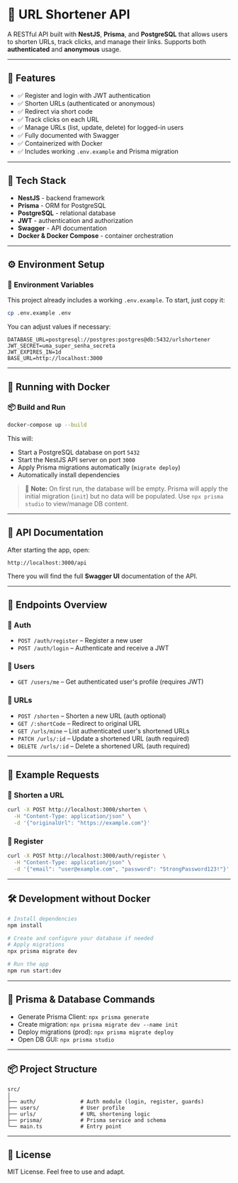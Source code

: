 # 🔗 URL Shortener API

A RESTful API built with **NestJS**, **Prisma**, and **PostgreSQL** that allows users to shorten URLs, track clicks, and manage their links. Supports both **authenticated** and **anonymous** usage.

---

## 🚀 Features

- ✅ Register and login with JWT authentication
- ✅ Shorten URLs (authenticated or anonymous)
- ✅ Redirect via short code
- ✅ Track clicks on each URL
- ✅ Manage URLs (list, update, delete) for logged-in users
- ✅ Fully documented with Swagger
- ✅ Containerized with Docker
- ✅ Includes working `.env.example` and Prisma migration

---

## 🧰 Tech Stack

- **NestJS** - backend framework
- **Prisma** - ORM for PostgreSQL
- **PostgreSQL** - relational database
- **JWT** - authentication and authorization
- **Swagger** - API documentation
- **Docker & Docker Compose** - container orchestration

---

## ⚙️ Environment Setup

### 🔐 Environment Variables

This project already includes a working `.env.example`. To start, just copy it:

```bash
cp .env.example .env
```

You can adjust values if necessary:

```env
DATABASE_URL=postgresql://postgres:postgres@db:5432/urlshortener
JWT_SECRET=uma_super_senha_secreta
JWT_EXPIRES_IN=1d
BASE_URL=http://localhost:3000
```

---

## 🐳 Running with Docker

### 📦 Build and Run

```bash
docker-compose up --build
```

This will:

- Start a PostgreSQL database on port `5432`
- Start the NestJS API server on port `3000`
- Apply Prisma migrations automatically (`migrate deploy`)
- Automatically install dependencies

> 🧠 **Note:** On first run, the database will be empty. Prisma will apply the initial migration (`init`) but no data will be populated. Use `npx prisma studio` to view/manage DB content.

---

## 📘 API Documentation

After starting the app, open:

```
http://localhost:3000/api
```

There you will find the full **Swagger UI** documentation of the API.

---

## 📂 Endpoints Overview

### 🔐 Auth

- `POST /auth/register` – Register a new user
- `POST /auth/login` – Authenticate and receive a JWT

### 👤 Users

- `GET /users/me` – Get authenticated user's profile (requires JWT)

### 🔗 URLs

- `POST /shorten` – Shorten a new URL (auth optional)
- `GET /:shortCode` – Redirect to original URL
- `GET /urls/mine` – List authenticated user's shortened URLs
- `PATCH /urls/:id` – Update a shortened URL (auth required)
- `DELETE /urls/:id` – Delete a shortened URL (auth required)

---

## 🧪 Example Requests

### 🔗 Shorten a URL

```bash
curl -X POST http://localhost:3000/shorten \
  -H "Content-Type: application/json" \
  -d '{"originalUrl": "https://example.com"}'
```

### 🔐 Register

```bash
curl -X POST http://localhost:3000/auth/register \
  -H "Content-Type: application/json" \
  -d '{"email": "user@example.com", "password": "StrongPassword123!"}'
```

---

## 🛠 Development without Docker

```bash
# Install dependencies
npm install

# Create and configure your database if needed
# Apply migrations
npx prisma migrate dev

# Run the app
npm run start:dev
```

---

## 🧼 Prisma & Database Commands

- Generate Prisma Client: `npx prisma generate`
- Create migration: `npx prisma migrate dev --name init`
- Deploy migrations (prod): `npx prisma migrate deploy`
- Open DB GUI: `npx prisma studio`

---

## 📦 Project Structure

```
src/
│
├── auth/              # Auth module (login, register, guards)
├── users/             # User profile
├── urls/              # URL shortening logic
├── prisma/            # Prisma service and schema
└── main.ts            # Entry point
```

---

## 📝 License

MIT License. Feel free to use and adapt.
